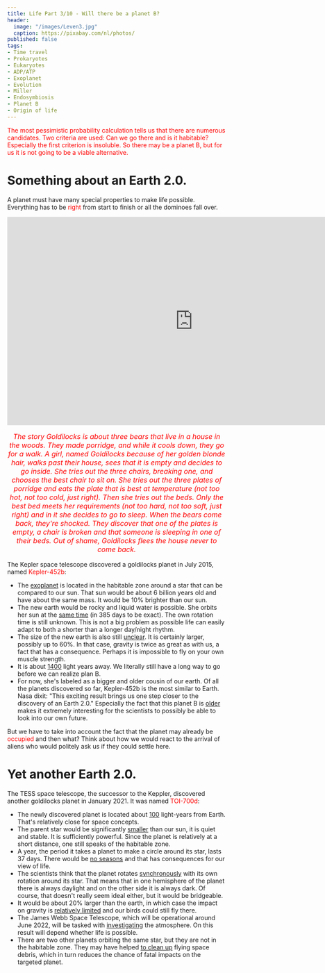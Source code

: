```yaml
---
title: Life Part 3/10 - Will there be a planet B?
header:
  image: "/images/Leven3.jpg"
  caption: https://pixabay.com/nl/photos/
published: false
tags:
- Time travel
- Prokaryotes
- Eukaryotes
- ADP/ATP
- Exoplanet
- Evolution
- Miller
- Endosymbiosis
- Planet B
- Origin of life
---
```


<span style="color: red;">The most pessimistic probability calculation tells us that there are numerous candidates. Two criteria are used: Can we go there and is it habitable? Especially the first criterion is insoluble. So there may be a planet B, but for us it is not going to be a viable alternative.</span>

# Something about an Earth 2.0.

A planet must have many special properties to make life possible. Everything has to be <span style="color: red;">right</span> from start to finish or all the dominoes fall over.

<iframe width="853" height="480" src="https://www.youtube.com/embed/j4KFxzhC92E" frameborder="0" allow="accelerometer; autoplay; clipboard-write; encrypted-media; gyroscope; picture-in-picture" allowfullscreen></iframe>

<p style="text-align: center; font-size: 12pt;"><span style="color: red;"><i>The story Goldilocks is about three bears that live in a house in the woods. They made porridge, and while it cools down, they go for a walk. A girl, named Goldilocks because of her golden blonde hair, walks past their house, sees that it is empty and decides to go inside. She tries out the three chairs, breaking one, and chooses the best chair to sit on. She tries out the three plates of porridge and eats the plate that is best at temperature (not too hot, not too cold, just right). Then she tries out the beds. Only the best bed meets her requirements (not too hard, not too soft, just right) and in it she decides to go to sleep. When the bears come back, they're shocked. They discover that one of the plates is empty, a chair is broken and that someone is sleeping in one of their beds. Out of shame, Goldilocks flees the house never to come back.</i></span></p>

The Kepler space telescope discovered a goldilocks planet in July 2015, named <span style="color: red;">Kepler-452b</span>:
* The <u>exoplanet</u> is located in the habitable zone around a star that can be compared to our sun. That sun would be about 6 billion years old and have about the same mass. It would be 10% brighter than our sun.
* The new earth would be rocky and liquid water is possible. She orbits her sun at the <u>same time</u> (in 385 days to be exact). The own rotation time is still unknown. This is not a big problem as possible life can easily adapt to both a shorter than a longer day/night rhythm. 
* The size of the new earth is also still <u>unclear</u>. It is certainly larger, possibly up to 60%. In that case, gravity is twice as great as with us, a fact that has a consequence. Perhaps it is impossible to fly on your own muscle strength.
* It is about <u>1400</u> light years away. We literally still have a long way to go before we can realize plan B. 
* For now, she's labeled as a bigger and older cousin of our earth. Of all the planets discovered so far, Kepler-452b is the most similar to Earth. Nasa dixit: "This exciting result brings us one step closer to the discovery of an Earth 2.0." Especially the fact that this planet B is <u>older</u> makes it extremely interesting for the scientists to possibly be able to look into our own future.

But we have to take into account the fact that the planet may already be <span style="color: red;">occupied</span> and then what? Think about how we would react to the arrival of aliens who would politely ask us if they could settle here.

# Yet another Earth 2.0.

The TESS space telescope, the successor to the Keppler, discovered another goldilocks planet in January 2021. It was named <span style="color: red;">TOI-700d</span>:
* The newly discovered planet is located about <u>100</u> light-years from Earth. That's relatively close for space concepts. 
* The parent star would be significantly <u>smaller</u> than our sun, it is quiet and stable. It is sufficiently powerful. Since the planet is relatively at a short distance, one still speaks of the habitable zone.
* A year, the period it takes a planet to make a circle around its star, lasts 37 days. There would be <u>no seasons</u> and that has consequences for our view of life.
* The scientists think that the planet rotates <u>synchronously</u> with its own rotation around its star. That means that in one hemisphere of the planet there is always daylight and on the other side it is always dark. Of course, that doesn't really seem ideal either, but it would be bridgeable.
* It would be about 20% larger than the earth, in which case the impact on gravity is <u>relatively limited</u> and our birds could still fly there. 
* The James Webb Space Telescope, which will be operational around June 2022, will be tasked with <u>investigating</u> the atmosphere. On this result will depend whether life is possible.
* There are two other planets orbiting the same star, but they are not in the habitable zone. They may have helped <u>to clean up</u> flying space debris, which in turn reduces the chance of fatal impacts on the targeted planet.
